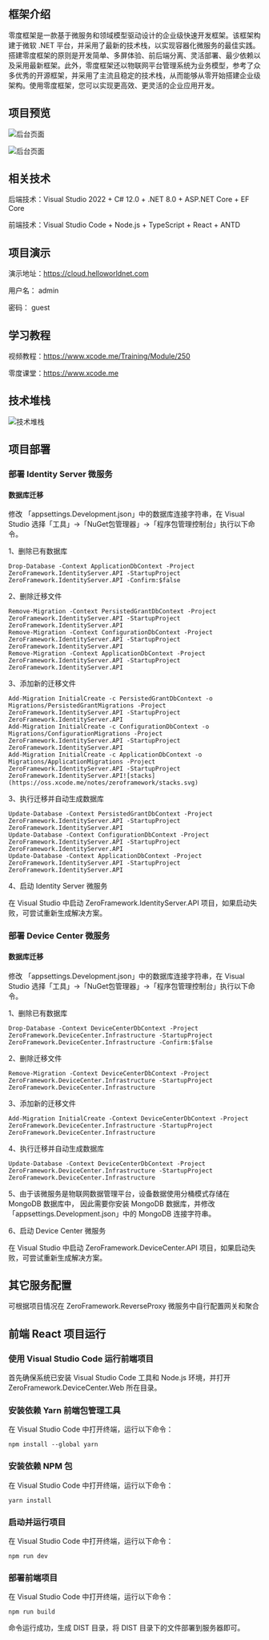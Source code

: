 ﻿
 ## 框架介绍

零度框架是一款基于微服务和领域模型驱动设计的企业级快速开发框架。该框架构建于微软 .NET 平台，并采用了最新的技术栈，以实现容器化微服务的最佳实践。搭建零度框架的原则是开发简单、多屏体验、前后端分离、灵活部署、最少依赖以及采用最新框架。此外，零度框架还以物联网平台管理系统为业务模型，参考了众多优秀的开源框架，并采用了主流且稳定的技术栈，从而能够从零开始搭建企业级架构。使用零度框架，您可以实现更高效、更灵活的企业应用开发。

## 项目预览

![后台页面](https://oss.xcode.me/notes/zeroframework/zeroframework-ui-01.jpg)


![后台页面](https://oss.xcode.me/notes/zeroframework/zeroframework-ui-02.jpg)


## 相关技术

后端技术：Visual Studio 2022 + C# 12.0 + .NET 8.0 + ASP.NET Core + EF Core

前端技术：Visual Studio Code + Node.js + TypeScript + React + ANTD

## 项目演示

演示地址：https://cloud.helloworldnet.com

用户名： admin 

密码： guest

## 学习教程

视频教程：https://www.xcode.me/Training/Module/250

零度课堂：https://www.xcode.me

## 技术堆栈

![技术堆栈](https://oss.xcode.me/notes/zeroframework/stacks.svg)

## 项目部署

### 部署 Identity Server 微服务

#### 数据库迁移

修改 「appsettings.Development.json」中的数据库连接字符串，在 Visual Studio 选择「工具」->「NuGet包管理器」->「程序包管理控制台」执行以下命令。

1、删除已有数据库

```shell
Drop-Database -Context ApplicationDbContext -Project ZeroFramework.IdentityServer.API -StartupProject ZeroFramework.IdentityServer.API -Confirm:$false
```

2、删除迁移文件

```shell
Remove-Migration -Context PersistedGrantDbContext -Project ZeroFramework.IdentityServer.API -StartupProject ZeroFramework.IdentityServer.API
Remove-Migration -Context ConfigurationDbContext -Project ZeroFramework.IdentityServer.API -StartupProject ZeroFramework.IdentityServer.API
Remove-Migration -Context ApplicationDbContext -Project ZeroFramework.IdentityServer.API -StartupProject ZeroFramework.IdentityServer.API
```

3、添加新的迁移文件

```shell
Add-Migration InitialCreate -c PersistedGrantDbContext -o Migrations/PersistedGrantMigrations -Project ZeroFramework.IdentityServer.API -StartupProject ZeroFramework.IdentityServer.API
Add-Migration InitialCreate -c ConfigurationDbContext -o Migrations/ConfigurationMigrations -Project ZeroFramework.IdentityServer.API -StartupProject ZeroFramework.IdentityServer.API
Add-Migration InitialCreate -c ApplicationDbContext -o Migrations/ApplicationMigrations -Project ZeroFramework.IdentityServer.API -StartupProject ZeroFramework.IdentityServer.API![stacks](https://oss.xcode.me/notes/zeroframework/stacks.svg)
```

3、执行迁移并自动生成数据库

```shell
Update-Database -Context PersistedGrantDbContext -Project ZeroFramework.IdentityServer.API -StartupProject ZeroFramework.IdentityServer.API
Update-Database -Context ConfigurationDbContext -Project ZeroFramework.IdentityServer.API -StartupProject ZeroFramework.IdentityServer.API
Update-Database -Context ApplicationDbContext -Project ZeroFramework.IdentityServer.API -StartupProject ZeroFramework.IdentityServer.API
```

4、启动 Identity Server 微服务

在 Visual Studio 中启动 ZeroFramework.IdentityServer.API 项目，如果启动失败，可尝试重新生成解决方案。

### 部署 Device Center 微服务

#### 数据库迁移

修改 「appsettings.Development.json」中的数据库连接字符串，在 Visual Studio 选择「工具」->「NuGet包管理器」->「程序包管理控制台」执行以下命令。

1、删除已有数据库

```shell
Drop-Database -Context DeviceCenterDbContext -Project ZeroFramework.DeviceCenter.Infrastructure -StartupProject ZeroFramework.DeviceCenter.Infrastructure -Confirm:$false

```

2、删除迁移文件

```shell
Remove-Migration -Context DeviceCenterDbContext -Project ZeroFramework.DeviceCenter.Infrastructure -StartupProject ZeroFramework.DeviceCenter.Infrastructure
```

3、添加新的迁移文件

```shell
Add-Migration InitialCreate -Context DeviceCenterDbContext -Project ZeroFramework.DeviceCenter.Infrastructure -StartupProject ZeroFramework.DeviceCenter.Infrastructure
```

4、执行迁移并自动生成数据库
    
```shell
Update-Database -Context DeviceCenterDbContext -Project ZeroFramework.DeviceCenter.Infrastructure -StartupProject ZeroFramework.DeviceCenter.Infrastructure
```

5、由于该微服务是物联网数据管理平台，设备数据使用分桶模式存储在 MongoDB 数据库中， 因此需要你安装 MongoDB 数据库，并修改 「appsettings.Development.json」中的 MongoDB 连接字符串。


6、启动 Device Center 微服务

在 Visual Studio 中启动 ZeroFramework.DeviceCenter.API 项目，如果启动失败，可尝试重新生成解决方案。


## 其它服务配置

可根据项目情况在 ZeroFramework.ReverseProxy 微服务中自行配置网关和聚合

## 前端 React 项目运行  

### 使用 Visual Studio Code 运行前端项目

首先确保系统已安装 Visual Studio Code 工具和 Node.js 环境，并打开 ZeroFramework.DeviceCenter.Web 所在目录。

### 安装依赖 Yarn 前端包管理工具

在 Visual Studio Code 中打开终端，运行以下命令：

```shell
npm install --global yarn
````
### 安装依赖 NPM 包
在 Visual Studio Code 中打开终端，运行以下命令：
```shell
yarn install
```     
### 启动并运行项目

在 Visual Studio Code 中打开终端，运行以下命令：

```shell
npm run dev
```

### 部署前端项目

在 Visual Studio Code 中打开终端，运行以下命令：

```shell
npm run build
```

命令运行成功，生成 DIST 目录，将 DIST 目录下的文件部署到服务器即可。
